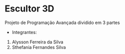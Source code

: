 # Escultor 3D
Projeto de Programação Avançada dividido em 3 partes

- Integrantes:
1. Alysson Ferreira da Silva
2. Sthefania Fernandes Silva
